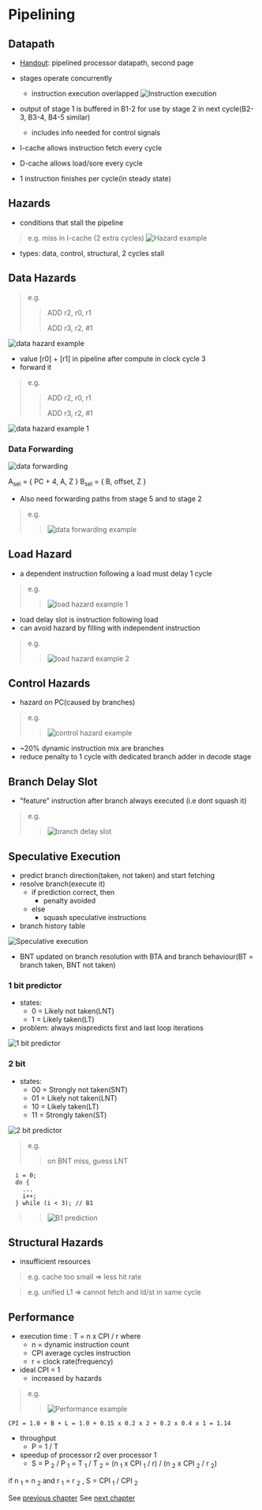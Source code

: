 Pipelining
================

Datapath
---------------

* [Handout][processor]: pipelined processor datapath, second page

* stages operate concurrently
  * instruction execution overlapped
  ![Instruction execution][instruction_execution]

* output of stage 1 is buffered in B1-2 for use by stage 2 in next cycle(B2-3, B3-4, B4-5 similar)
  * includes info needed for control signals
* I-cache allows instruction fetch every cycle
* D-cache allows load/sore every cycle
* 1 instruction finishes per cycle(in steady state)

Hazards
------------------

* conditions that stall the pipeline

> e.g. miss in I-cache (2 extra cycles)
![Hazard example][hazard_example]

* types: data, control, structural, 2 cycles stall

Data Hazards
-------------------

> e.g.
>>
>> ADD r2, r0, r1
>>
>> ADD r3, r2, #1

![data hazard example][data_hazard_example]

* value [r0] + [r1] in pipeline after compute in clock cycle 3
* forward it

> e.g.
>>
>> ADD r2, r0, r1
>>
>> ADD r3, r2, #1

![data hazard example 1][data_hazard_example_1]

### Data Forwarding

![data forwarding][data_forwarding]

A<sub>sel</sub> = { PC + 4, A, Z }
B<sub>sel</sub> = { B, offset, Z }

* Also need forwarding paths from stage 5 and to stage 2

> e.g.
>> ![data forwarding example][data_forwarding_example]

Load Hazard
-----------------

* a dependent instruction following a load must delay 1 cycle

> e.g.
>>
>> ![load hazard example 1][load_hazard_example_1]

* load delay slot is instruction following load
* can avoid hazard by filling with independent instruction

> e.g.
>>
>> ![load hazard example 2][load_hazard_example_2]

Control Hazards
--------------------

* hazard on PC(caused by branches)

> e.g.
>>
>> ![control hazard example][control_hazard]

* ~20% dynamic instruction mix are branches
* reduce penalty to 1 cycle with dedicated branch adder in decode stage

Branch Delay Slot
----------------------

* "feature" instruction after branch always executed (i.e dont squash it)

> e.g.
>>
>> ![branch delay slot][branch_delay_slot]

Speculative Execution
------------------------

* predict branch direction(taken, not taken) and start fetching
* resolve branch(execute it)
  * if prediction correct, then
    * penalty avoided
  * else
    * squash speculative instructions
* branch history table

![Speculative execution][speculative_execution]

* BNT updated on branch resolution with BTA and branch behaviour(BT = branch taken, BNT not taken)

### 1 bit predictor

* states:
  * 0 = Likely not taken(LNT)
  * 1 = Likely taken(LT)
* problem: always mispredicts first and last loop iterations

![1 bit predictor][1_bit_predictor]

### 2 bit

* states:
  * 00 = Strongly not taken(SNT)
  * 01 = Likely not taken(LNT)
  * 10 = Likely taken(LT)
  * 11 = Strongly taken(ST)

![2 bit predictor][2_bit_predictor]

> e.g.
>>
>> on BNT miss, guess LNT

```
  i = 0;
  do {
    ...
    i++;
  } while (i < 3); // B1
```

>>
>> ![B1 prediction][branch_taken_example]

Structural Hazards
---------------------

* insufficient resources

> e.g. cache too small => less hit rate

> e.g. unified L1 => cannot fetch and ld/st in same cycle

Performance
------------------
* execution time : T = n x CPI / r where
  * n = dynamic instruction count
  * CPI average cycles instruction
  * r = clock rate(frequency)
* ideal CPI = 1
  * increased by hazards

> e.g.
>>
>> ![Performance example][performance]

`
CPI = 1.0 + B + L
= 1.0 + 0.15 x 0.2 x 2 + 0.2 x 0.4 x 1
= 1.14
`

* throughput
  * P = 1 / T
* speedup of processor r2 over processor 1
  * S = P <sub>2</sub> / P <sub>1</sub> = T <sub>1</sub> / T <sub>2</sub> = (n <sub>1</sub> x CPI <sub>1</sub> / r) / (n <sub>2</sub> x CPI <sub>2</sub> / r <sub>2</sub>)

if n <sub>1</sub> = n <sub>2</sub> and r <sub>1</sub> = r <sub>2</sub> , S = CPI <sub>1</sub> / CPI <sub>2</sub>

See [previous chapter][7_processor]
See [next chapter][9_arithmetic]
<!-- IDs -->
[instruction_execution]: ./img/instruction_execution.png
[hazard_example]: ./img/hazard_example.png
[data_hazard_example]: ./img/data_hazard_example.png
[data_hazard_example_1]: ./img/data_hazard_example_1.png
[data_forwarding]: ./img/data_forwarding.png
[data_forwarding_example]: ./img/data_forwarding_example.png
[load_hazard_example_1]: ./img/load_hazard_example_1.png
[load_hazard_example_2]: ./img/load_hazard_example_2.png
[control_hazard]: ./img/control_hazard.png
[branch_delay_slot]: ./img/branch_delay_slot.png
[speculative_execution]: ./img/speculative_execution.png
[1_bit_predictor]: ./img/1_bit_predictor.png
[2_bit_predictor]: ./img/2_bit_predictor.png
[branch_taken_example]: ./img/branch_taken_example.png
[performance]: ./img/performance.png

[7_processor]: ./7_processor.html
[9_arithmetic]: ./9_arithmetic.html
[processor]: ./docs/processor.pdf
